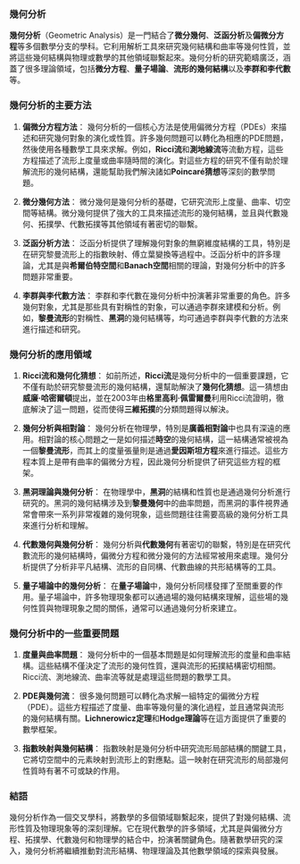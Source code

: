 ### 幾何分析

**幾何分析**（Geometric Analysis）是一門結合了**微分幾何**、**泛函分析**及**偏微分方程**等多個數學分支的學科。它利用解析工具來研究幾何結構和曲率等幾何性質，並將這些幾何結構與物理或數學的其他領域聯繫起來。幾何分析的研究範疇廣泛，涵蓋了很多理論領域，包括**微分方程**、**量子場論**、**流形的幾何結構**以及**李群和李代數**等。

### 幾何分析的主要方法

1. **偏微分方程方法**：
   幾何分析的一個核心方法是使用偏微分方程（PDEs）來描述和研究幾何對象的演化或性質。許多幾何問題可以轉化為相應的PDE問題，然後使用各種數學工具來求解。例如，**Ricci流**和**測地線流**等流動方程，這些方程描述了流形上度量或曲率隨時間的演化。對這些方程的研究不僅有助於理解流形的幾何結構，還能幫助我們解決諸如**Poincaré猜想**等深刻的數學問題。

2. **微分幾何方法**：
   微分幾何是幾何分析的基礎，它研究流形上度量、曲率、切空間等結構。微分幾何提供了強大的工具來描述流形的幾何結構，並且與代數幾何、拓撲學、代數拓撲等其他領域有著密切的聯繫。

3. **泛函分析方法**：
   泛函分析提供了理解幾何對象的無窮維度結構的工具，特別是在研究黎曼流形上的指數映射、傅立葉變換等過程中。泛函分析中的許多理論，尤其是與**希爾伯特空間**和**Banach空間**相關的理論，對幾何分析中的許多問題非常重要。

4. **李群與李代數方法**：
   李群和李代數在幾何分析中扮演著非常重要的角色。許多幾何對象，尤其是那些具有對稱性的對象，可以通過李群來建模和分析。例如，**黎曼流形**的對稱性、**黑洞**的幾何結構等，均可通過李群與李代數的方法來進行描述和研究。

### 幾何分析的應用領域

1. **Ricci流和幾何化猜想**：
   如前所述，**Ricci流**是幾何分析中的一個重要課題，它不僅有助於研究黎曼流形的幾何結構，還幫助解決了**幾何化猜想**。這一猜想由**威廉·哈密爾頓**提出，並在2003年由**格里高利·佩雷爾曼**利用Ricci流證明，徹底解決了這一問題，從而使得**三維拓撲**的分類問題得以解決。

2. **幾何分析與相對論**：
   幾何分析在物理學，特別是**廣義相對論**中也具有深遠的應用。相對論的核心問題之一是如何描述**時空**的幾何結構，這一結構通常被視為一個**黎曼流形**，而其上的度量張量則是通過**愛因斯坦方程**來進行描述。這些方程本質上是帶有曲率的偏微分方程，因此幾何分析提供了研究這些方程的框架。

3. **黑洞理論與幾何分析**：
   在物理學中，**黑洞**的結構和性質也是通過幾何分析進行研究的。黑洞的幾何結構涉及到**黎曼幾何**中的曲率問題，而黑洞的事件視界通常會帶來一系列非常複雜的幾何現象，這些問題往往需要高級的幾何分析工具來進行分析和理解。

4. **代數幾何與幾何分析**：
   幾何分析與**代數幾何**有著密切的聯繫，特別是在研究代數流形的幾何結構時，偏微分方程和微分幾何的方法經常被用來處理。幾何分析提供了分析非平凡結構、流形的自同構、代數曲線的共形結構等的工具。

5. **量子場論中的幾何分析**：
   在**量子場論**中，幾何分析同樣發揮了至關重要的作用。量子場論中，許多物理現象都可以通過場的幾何結構來理解，這些場的幾何性質與物理現象之間的關係，通常可以通過幾何分析來建立。

### 幾何分析中的一些重要問題

1. **度量與曲率問題**：
   幾何分析中的一個基本問題是如何理解流形的度量和曲率結構。這些結構不僅決定了流形的幾何性質，還與流形的拓撲結構密切相關。Ricci流、測地線流、曲率流等就是處理這些問題的數學工具。

2. **PDE與幾何流**：
   很多幾何問題可以轉化為求解一組特定的偏微分方程（PDE）。這些方程描述了度量、曲率等幾何量的演化過程，並且通常與流形的幾何結構有關。**Lichnerowicz定理**和**Hodge理論**等在這方面提供了重要的數學框架。

3. **指數映射與幾何結構**：
   指數映射是幾何分析中研究流形局部結構的關鍵工具，它將切空間中的元素映射到流形上的對應點。這一映射在研究流形的局部幾何性質時有著不可或缺的作用。

### 結語

幾何分析作為一個交叉學科，將數學的多個領域聯繫起來，提供了對幾何結構、流形性質及物理現象等的深刻理解。它在現代數學的許多領域，尤其是與偏微分方程、拓撲學、代數幾何和物理學的結合中，扮演著關鍵角色。隨著數學研究的深入，幾何分析將繼續推動對流形結構、物理理論及其他數學領域的探索與發展。